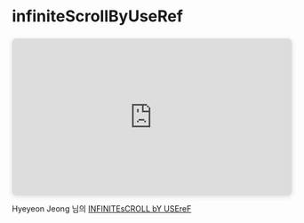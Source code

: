 # infiniteScrollByUseRef

<div style="position: relative; width: 100%; height: 0; padding-top: 56.2225%;
 padding-bottom: 0; box-shadow: 0 2px 8px 0 rgba(63,69,81,0.16); margin-top: 1.6em; margin-bottom: 0.9em; overflow: hidden;
 border-radius: 8px; will-change: transform;">
  <iframe loading="lazy" style="position: absolute; width: 100%; height: 100%; top: 0; left: 0; border: none; padding: 0;margin: 0;"
    src="https:&#x2F;&#x2F;www.canva.com&#x2F;design&#x2F;DAFvcRM86S4&#x2F;watch?embed" allowfullscreen="allowfullscreen" allow="fullscreen">
  </iframe>
</div>
Hyeyeon Jeong 님의 <a href="https:&#x2F;&#x2F;www.canva.com&#x2F;design&#x2F;DAFvcRM86S4&#x2F;watch?utm_content=DAFvcRM86S4&amp;utm_campaign=designshare&amp;utm_medium=embeds&amp;utm_source=link" target="_blank" rel="noopener">INFINITEsCROLL bY USEreF</a>
